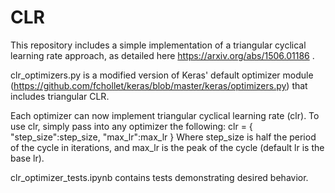 # CLR
This repository includes a simple implementation of a triangular cyclical learning rate approach, as detailed here https://arxiv.org/abs/1506.01186 .

clr_optimizers.py is a modified version of Keras' default optimizer module (https://github.com/fchollet/keras/blob/master/keras/optimizers.py) that includes triangular CLR.

Each optimizer can now implement triangular cyclical learning rate (clr).
To use clr, simply pass into any optimizer the following:
clr = {
    "step_size":step_size,
    "max_lr":max_lr
    }
Where step_size is half the period of the cycle in iterations,
and max_lr is the peak of the cycle (default lr is the base lr).

clr_optimizer_tests.ipynb contains tests demonstrating desired behavior.

